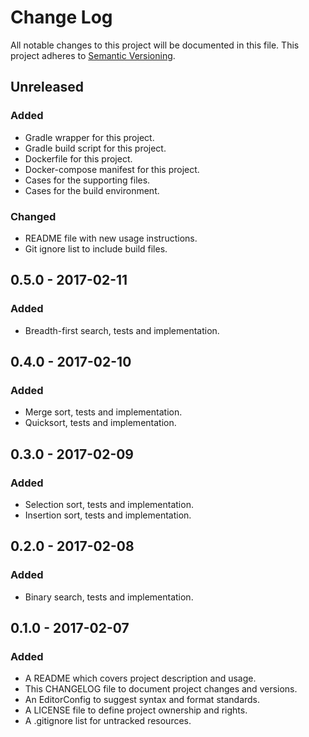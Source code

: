 # Change Log

All notable changes to this project will be documented in this file. This
project adheres to [Semantic Versioning](http://semver.org).

## Unreleased

### Added

  - Gradle wrapper for this project.
  - Gradle build script for this project.
  - Dockerfile for this project.
  - Docker-compose manifest for this project.
  - Cases for the supporting files.
  - Cases for the build environment.

### Changed

  - README file with new usage instructions.
  - Git ignore list to include build files.

## 0.5.0 - 2017-02-11

### Added

  - Breadth-first search, tests and implementation.

## 0.4.0 - 2017-02-10

### Added

  - Merge sort, tests and implementation.
  - Quicksort, tests and implementation.

## 0.3.0 - 2017-02-09

### Added

  - Selection sort, tests and implementation.
  - Insertion sort, tests and implementation.

## 0.2.0 - 2017-02-08

### Added

  - Binary search, tests and implementation.

## 0.1.0 - 2017-02-07

### Added

  - A README which covers project description and usage.
  - This CHANGELOG file to document project changes and versions.
  - An EditorConfig to suggest syntax and format standards.
  - A LICENSE file to define project ownership and rights.
  - A .gitignore list for untracked resources.
